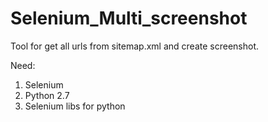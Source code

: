 # Selenium_Multi_screenshot
Tool for get all urls from sitemap.xml and create screenshot. 

Need:
   1. Selenium 
   2. Python 2.7
   3. Selenium libs for python
   
